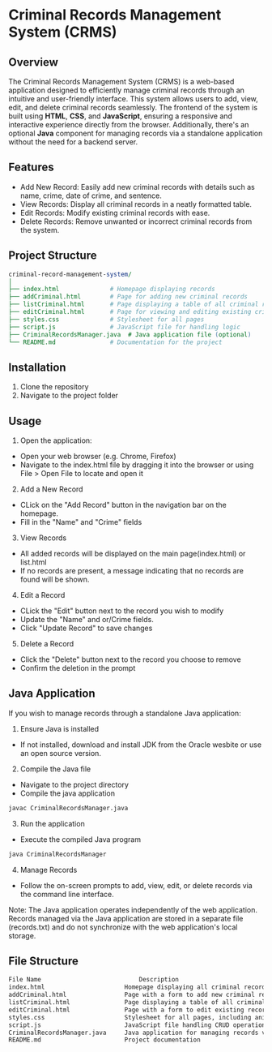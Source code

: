 # Criminal Records Management System (CRMS)

## Overview

The Criminal Records Management System (CRMS) is a web-based application designed to efficiently manage criminal records through an intuitive and user-friendly interface. This system allows users to add, view, edit, and delete criminal records seamlessly. The frontend of the system is built using **HTML**, **CSS**, and **JavaScript**, ensuring a responsive and interactive experience directly from the browser. Additionally, there's an optional **Java** component for managing records via a standalone application without the need for a backend server.

## Features
- Add New Record: Easily add new criminal records with details such as name, crime, date of crime, and sentence.
- View Records: Display all criminal records in a neatly formatted table.
- Edit Records: Modify existing criminal records with ease.
- Delete Records: Remove unwanted or incorrect criminal records from the system.

## Project Structure 

```perl
criminal-record-management-system/
│
├── index.html              # Homepage displaying records
├── addCriminal.html        # Page for adding new criminal records
├── listCriminal.html       # Page displaying a table of all criminal records
├── editCriminal.html       # Page for viewing and editing existing criminal records
├── styles.css              # Stylesheet for all pages
├── script.js               # JavaScript file for handling logic
├── CriminalRecordsManager.java  # Java application file (optional)
└── README.md               # Documentation for the project
```
## Installation
1. Clone the repository 
2. Navigate to the project folder

## Usage
1. Open the application: 
- Open your web browser (e.g. Chrome, Firefox)
- Navigate to the index.html file by dragging it into the browser or using File > Open File to locate and open it 
2. Add a New Record 
- CLick on the "Add Record" button in the navigation bar on the homepage. 
- Fill in the "Name" and "Crime" fields
3. View Records
- All added records will be displayed on the main page(index.html) or list.html
- If no records are present, a message indicating that no records are found will be shown.
4. Edit a Record 
- CLick the "Edit" button next to the record you wish to modify 
- Update the "Name" and or/Crime fields. 
- Click "Update Record" to save changes
5. Delete a Record
- Click the "Delete" button next to the record you choose to remove
- Confirm the deletion in the prompt 

## Java Application 
If you wish to manage records through a standalone Java application: 

1. Ensure Java is installed 
- If not installed, download and install JDK from the Oracle wesbite or use an open source version.
2. Compile the Java file
- Navigate to the project directory 
- Compile the java application 
```bash
javac CriminalRecordsManager.java
```
3. Run the application 
- Execute the compiled Java program 
```bash
java CriminalRecordsManager
```
4. Manage Records
- Follow the on-screen prompts to add, view, edit, or delete records via the command line interface.

Note: The Java application operates independently of the web application. Records managed via the Java application are stored in a separate file (records.txt) and do not synchronize with the web application's local storage.

## File Structure 
```bash
File Name	                        Description
index.html	                    Homepage displaying all criminal records.
addCriminal.html	            Page with a form to add new criminal records.
listCriminal.html	            Page displaying a table of all criminal records.
editCriminal.html	            Page with a form to edit existing records.
styles.css	                    Stylesheet for all pages, including animations.
script.js	                    JavaScript file handling CRUD operations.
CriminalRecordsManager.java	    Java application for managing records via CLI.
README.md	                    Project documentation 
```

